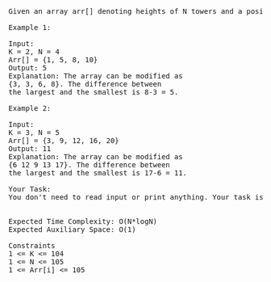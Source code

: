 <pre>Given an array arr[] denoting heights of N towers and a positive integer K, modify the heights of each tower either by increasing or decreasing them by K only once. Find out the minimum difference of the heights of shortest and longest modified towers.

Example 1:

Input:
K = 2, N = 4
Arr[] = {1, 5, 8, 10}
Output: 5
Explanation: The array can be modified as 
{3, 3, 6, 8}. The difference between 
the largest and the smallest is 8-3 = 5.

Example 2:

Input:
K = 3, N = 5
Arr[] = {3, 9, 12, 16, 20}
Output: 11
Explanation: The array can be modified as
{6 12 9 13 17}. The difference between 
the largest and the smallest is 17-6 = 11. 

Your Task:
You don't need to read input or print anything. Your task is to complete the function getMinDiff() which takes the arr[], n and k as input parameters and returns an integer denoting the minimum difference.


Expected Time Complexity: O(N*logN)
Expected Auxiliary Space: O(1)

Constraints
1 <= K <= 104
1 <= N <= 105
1 <= Arr[i] <= 105

</pre>